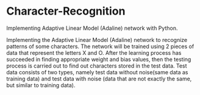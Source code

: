 # Character-Recognition
Implementing Adaptive Linear Model (Adaline) network with Python.

Implementing the Adaptive Linear Model (Adaline) network to recognize patterns of some characters. 
The network will be trained using 2 pieces of data that represent the letters X and O.
After the learning process has succeeded in finding appropriate weight and bias values, then the testing process is carried out to find out characters stored in the test data.
Test data consists of two types, namely test data without noise(same data as training data) and test data with noise (data that are not exactly the same, but similar to training data).
